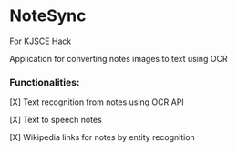 # NoteSync

For KJSCE Hack

Application for converting notes images to text using OCR

### Functionalities:

[X] Text recognition from notes using OCR API

[X] Text to speech notes

[X] Wikipedia links for notes by entity recognition



